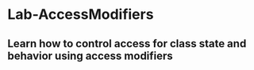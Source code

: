 # Lab-AccessModifiers

## Learn how to control access for class state and behavior using access modifiers
